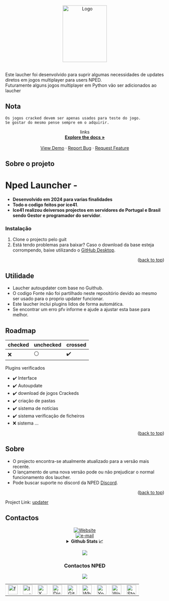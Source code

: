 <!-- Improved compatibility of back to top link: See: https://github.com/othneildrew/Best-README-Template/pull/73 -->
<a name="readme-top"></a>
<!--
*** Thanks for checking out the Best-README-Template. If you have a suggestion
*** that would make this better, please fork the repo and create a pull request
*** or simply open an issue with the tag "enhancement".
*** Don't forget to give the project a star!
*** Thanks again! Now go create something AMAZING! :D
-->



<!-- PROJECT SHIELDS -->
<!--
*** I'm using markdown "reference style" links for readability.
*** Reference links are enclosed in brackets [ ] instead of parentheses ( ).
*** See the bottom of this document for the declaration of the reference variables
*** for contributors-url, forks-url, etc. This is an optional, concise syntax you may use.
*** https://www.markdownguide.org/basic-syntax/#reference-style-links
-->


<!-- PROJECT LOGO -->
<br />
<div align="center">
  <a href="https://github.com/ice41/updater">
    <img src="https://cdn.discordapp.com/attachments/1074126570920345740/1243687894552674437/NPEDLOGO2023-sem_fundo2.1.png?ex=6724009c&is=6722af1c&hm=f9a1471bf54f0e13dd3d9413c453c08d513d02c367824895c9085bab21c2d246&" alt="Logo" width="140" height="180">
  </a>
<br />
<img src="https://img.shields.io/github/downloads/ice41/updater/total" alt=""/>
<img src="https://img.shields.io/github/languages/count/ice41/updater" alt=""/>
<img src="https://img.shields.io/github/languages/top/ice41/updater?color=yellow" alt=""/>
<img src="https://img.shields.io/bitbucket/issues/ice41/updater" alt=""/>
<img src="https://img.shields.io/github/forks/ice41/updater?style=social" alt=""/>
<img src="https://img.shields.io/github/stars/ice41/updater?style=social" alt=""/>
</div>
  



  

Este laucher foi desenvolvido para suprir algumas necessidades de updates diretos em jogos multiplayer para users NPED.
<br />
Futuramente alguns jogos multiplayer em Python vão ser adicionados ao laucher
<br />
    
## Nota
    Os jogos cracked devem ser apenas usados para teste do jogo.
    Se gostar do mesmo pense sempre em o adquirir.
<div align="center">
<p align="center">
  links
    <br />
    <a href="https://github.com/ice41/updater"><strong>Explore the docs »</strong></a>
    <br />
    <br />
    <a href="https://github.com/ice41/updater">View Demo</a>
    ·
    <a href="https://github.com/ice41/updater/issues">Report Bug</a>
    ·
    <a href="https://github.com/ice41/updater/issues">Request Feature</a>
  </p>
</div>

<!-- ABOUT THE PROJECT -->
## Sobre o projeto

# Nped Launcher -
- **Desenvolvido em 2024 para varias finalidades**
- **Todo o codigo feitos por ice41**.
- **Ice41 realizou deiversos projectos em servidores de Portugal e Brasil sendo Gestor e programador do servidor**.

### Instalação

1. Clone o projecto pelo guit
2. Está tendo problemas para baixar?
Caso o download da base esteja corrompendo, baixe utilizando o [GitHub Desktop](https://desktop.github.com).

<p align="right">(<a href="#readme-top">back to top</a>)</p>



<!-- USAGE EXAMPLES -->
## Utilidade

- Laucher autoupdater com base no Guithub.
- O codigo Fonte não foi partilhado neste repositório devido ao mesmo ser usado para o proprio updater funcionar.
- Este laucher inclui plugins lidos de forma automática.
- Se encontrar um erro pfv informe e ajude a ajustar esta base para melhor.


<!-- ROADMAP -->
## Roadmap

|checked|unchecked|crossed|
|---|---|---|
|:x:|:white_circle:|:heavy_check_mark:|

Plugins verificados 

- :heavy_check_mark: Interface
- :heavy_check_mark: Autoupdate
- :heavy_check_mark: download de jogos Crackeds
- :heavy_check_mark: criação de pastas
- :heavy_check_mark: sistema de notícias
- :heavy_check_mark: sistema verificação de ficheiros
- :x: sistema ...



<p align="right">(<a href="#readme-top">back to top</a>)</p>



<!-- CONTRIBUTING -->
## Sobre
- O projecto encontra-se atualmente atualizado para a versão mais recente.
- O lançamento de uma nova versão pode ou não prejudicar o normal funcionamento dos laucher.
- Pode buscar suporte no discord da NPED [Discord](https://discord.gg/CxTTt5F6Gj).

<p align="right">(<a href="#readme-top">back to top</a>)</p>



<!-- CONTACT -->

Project Link: [updater](https://github.com/ice41/updater)
## Contactos

<div id="ice41" align="center">
    
  <a href="https://ice41.pt">
    <img alt="Website" src="https://img.shields.io/badge/website-ice41-yellow">
  </a>
  <br>
  <a href="mailto:ice41pt@gmail.com">
    <img alt="e-mail" src="https://img.shields.io/badge/Contacto_de_Email-2A3BE8">
  </a>
</div>

<details align="center">
  <summary><b>Github Stats 📈</b></summary>
  
![Anurag's GitHub stats](https://github-readme-stats.vercel.app/api?username=ice41&show_icons=true&theme=dark)&nbsp;&nbsp;&nbsp;<a href="https://git.io/streak-stats"><img src="https://streak-stats.demolab.com?user=ice41&theme=dark&hide_border=true&locale=pt_BR&date_format=j%20M%5B%20Y%5D" alt="GitHub Streak" /></a>

</details>
<p align="center">
  <a href="https://discord.com/users/261642084463804416/"><img src="https://discord.c99.nl/widget/theme-1/261642084463804416.png" /></a><br>
</p>




<h3 align="center"> Contactos NPED </h3>
<div id="nped" align="center">
  <a href="https://discord.gg/CxTTt5F6Gj"><img src="https://discord.com/api/guilds/1074111566217220176/widget.png?style=banner2"></a>
<br>
</div>

  <div align="center">
    <table border="-10" style="border-collapse: collapse; border: none;">
      <tr>
        <td><a href="https://www.facebook.com/nped.pt.official/"><img src="https://i.imgur.com/jrIFEX1.png" height="30" width="30" alt="facebook NPED" title="Facebook NPED"></a></td>
        <td><a href="https://www.instagram.com/nped.pt/"><img src="https://i.imgur.com/aNF8H7x.png" height="30" width="30" alt="Instagram NPED" title="Instagram NPED"></a></td>
        <td><a href="#"><img src="https://i.imgur.com/MPYqzXV.png" height="30" width="30" alt="X NPED" title="X NPED"></a></td>
        <td><a href="https://discord.gg/CxTTt5F6Gj"><img src="https://i.imgur.com/tn4xcXv.png" height="30" width="30" alt="Discord Nped" title="Discord Nped"></a></td>
        <td><a href="https://github.com/npedpt"><img src="https://i.imgur.com/tc6JSoR.png" height="30" width="30" alt="Github Nped" title="Github Nped"></a></td>
        <td><a href="https://whatsapp.com/channel/0029VaKsOhhKLaHjpiVDHY3q"><img src="https://i.imgur.com/Qx9VA8Y.png" height="30" width="30" alt="Whatsapp Group NPED" title="Whatsapp Group NPED"></a></td>
        <td><a href="#"><img src="https://i.imgur.com/l8vUn0y.png" height="30" width="30" alt="Youtube" title="Youtube NPED"></a></td>
        <td><a href="https://nped.pt"><img src="https://i.imgur.com/7AbqJU4.png" height="30" width="30" alt="WebPage NPED" title="WebPage NPED"></a></td>
        <td><a href="https://steamcommunity.com/groups/Nped"><img src="https://i.imgur.com/ztzOF0u.png" height="30" width="30" alt="Steam Group NPED" title="Steam Group NPED"></a></td>
      </tr>
    </table>
  </div>
